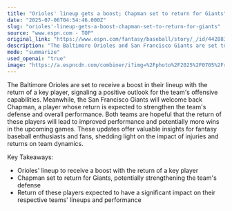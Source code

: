 ```yaml
---
title: "Orioles' lineup gets a boost; Chapman set to return for Giants"
date: "2025-07-06T04:54:46.000Z"
slug: "orioles'-lineup-gets-a-boost-chapman-set-to-return-for-giants"
source: "www.espn.com - TOP"
original_link: "https://www.espn.com/fantasy/baseball/story/_/id/44288339/espn-fantasy-baseball-buzz-injuries-promotions-demotions-trades-prospects-lineup-changes-mlb-news-analysis"
description: "The Baltimore Orioles and San Francisco Giants are set to benefit from the return of key players, potentially improving their offensive capabilities and defense, respectively. Both teams are hopeful that these players' return will lead to better performance and more wins in upcoming games. Fantasy baseball enthusiasts and fans can gain valuable insights from these updates, highlighting the impact of injuries and returns on team dynamics."
mode: "summarize"
used_openai: "true"
image: "https://a.espncdn.com/combiner/i?img=%2Fphoto%2F2025%2F0705%2Fr1515197_1296x729_16%2D9.jpg"
---
```


The Baltimore Orioles are set to receive a boost in their lineup with the return of a key player, signaling a positive outlook for the team's offensive capabilities. Meanwhile, the San Francisco Giants will welcome back Chapman, a player whose return is expected to strengthen the team's defense and overall performance. Both teams are hopeful that the return of these players will lead to improved performance and potentially more wins in the upcoming games. These updates offer valuable insights for fantasy baseball enthusiasts and fans, shedding light on the impact of injuries and returns on team dynamics.

Key Takeaways:
- Orioles' lineup to receive a boost with the return of a key player
- Chapman set to return for Giants, potentially strengthening the team's defense
- Return of these players expected to have a significant impact on their respective teams' lineups and performance